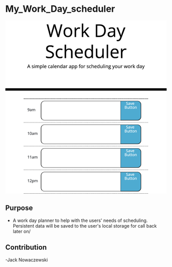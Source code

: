 # My_Work_Day_scheduler

![screenshot](./assets/images/Screen%20Shot%202022-05-30%20at%2010.02.49%20PM.png)

## Purpose

- A work day planner to help with the users' needs of scheduling. Persistent data will be saved to the user's local storage for call back later on/

## Contribution

-Jack Nowaczewski
